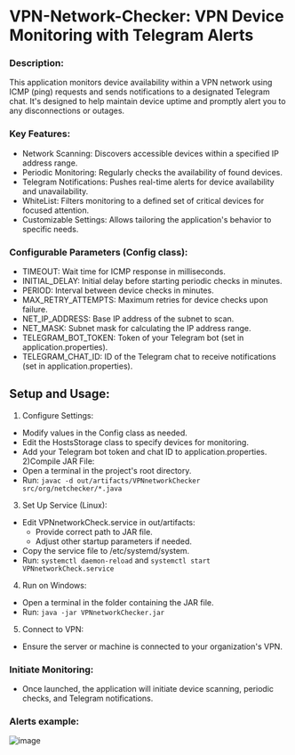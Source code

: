 # VPN-Network-Checker: VPN Device Monitoring with Telegram Alerts

### Description:

This application monitors device availability within a VPN network using ICMP (ping) requests and sends notifications to a designated Telegram chat. 
It's designed to help maintain device uptime and promptly alert you to any disconnections or outages.

### Key Features:

- Network Scanning: Discovers accessible devices within a specified IP address range.
- Periodic Monitoring: Regularly checks the availability of found devices.
- Telegram Notifications: Pushes real-time alerts for device availability and unavailability.
- WhiteList: Filters monitoring to a defined set of critical devices for focused attention.
- Customizable Settings: Allows tailoring the application's behavior to specific needs.

### Configurable Parameters (Config class):

- TIMEOUT: Wait time for ICMP response in milliseconds.
- INITIAL_DELAY: Initial delay before starting periodic checks in minutes.
- PERIOD: Interval between device checks in minutes.
- MAX_RETRY_ATTEMPTS: Maximum retries for device checks upon failure.
- NET_IP_ADDRESS: Base IP address of the subnet to scan.
- NET_MASK: Subnet mask for calculating the IP address range.
- TELEGRAM_BOT_TOKEN: Token of your Telegram bot (set in application.properties).
- TELEGRAM_CHAT_ID: ID of the Telegram chat to receive notifications (set in application.properties).

## Setup and Usage:

1) Configure Settings:
- Modify values in the Config class as needed.
- Edit the HostsStorage class to specify devices for monitoring.
- Add your Telegram bot token and chat ID to application.properties.
2)Compile JAR File:
- Open a terminal in the project's root directory.
- Run: ```javac -d out/artifacts/VPNnetworkChecker src/org/netchecker/*.java```
3) Set Up Service (Linux):
- Edit VPNnetworkCheck.service in out/artifacts:
  - Provide correct path to JAR file.
  - Adjust other startup parameters if needed.
- Copy the service file to /etc/systemd/system.
- Run: ```systemctl daemon-reload``` and ```systemctl start VPNnetworkCheck.service```
4) Run on Windows:
- Open a terminal in the folder containing the JAR file.
- Run: ```java -jar VPNnetworkChecker.jar```

5) Connect to VPN:
- Ensure the server or machine is connected to your organization's VPN.
### Initiate Monitoring:
- Once launched, the application will initiate device scanning, periodic checks, and Telegram notifications.
### Alerts example:
![image](https://github.com/Lost-Fly/VPN-Network-Checker/assets/114507453/58c7713b-1179-4359-a669-c055908dc891)


